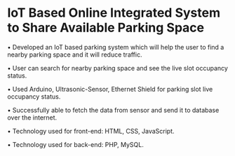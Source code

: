 # IoT Based Online Integrated System to Share Available Parking Space

• Developed an IoT based parking system which will help the user to
  find a nearby parking space and it will reduce traffic.
  
• User can search for nearby parking space and see the live slot
  occupancy status.
  
• Used Arduino, Ultrasonic-Sensor, Ethernet Shield for parking slot live
  occupancy status.
  
• Successfully able to fetch the data from sensor and send it to
  database over the internet.
  
• Technology used for front-end: HTML, CSS, JavaScript.

• Technology used for back-end: PHP, MySQL.
